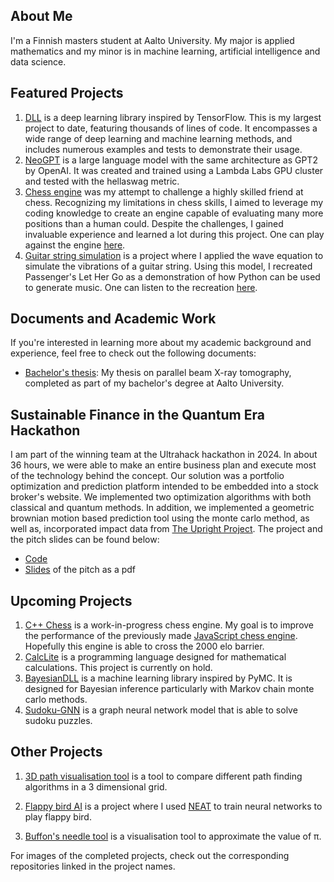 ## About Me

I'm a Finnish masters student at Aalto University. My major is applied mathematics and my minor is in machine learning, artificial intelligence and data science.

## Featured Projects
1. [DLL](https://github.com/naapeli/deep-learning-library) is a deep learning library inspired by TensorFlow. This is my largest project to date, featuring thousands of lines of code. It encompasses a wide range of deep learning and machine learning methods, and includes numerous examples and tests to demonstrate their usage.
2. [NeoGPT](https://github.com/naapeli/NeoGPT) is a large language model with the same architecture as GPT2 by OpenAI. It was created and trained using a Lambda Labs GPU cluster and tested with the hellaswag metric.
3. [Chess engine](https://github.com/naapeli/Chess-engine) was my attempt to challenge a highly skilled friend at chess. Recognizing my limitations in chess skills, I aimed to leverage my coding knowledge to create an engine capable of evaluating many more positions than a human could. Despite the challenges, I gained invaluable experience and learned a lot during this project. One can play against the engine [here](https://naapeli.github.io/Chess-engine/).
4. [Guitar string simulation](https://github.com/naapeli/Guitar-string-simulation/tree/main) is a project where I applied the wave equation to simulate the vibrations of a guitar string. Using this model, I recreated Passenger's Let Her Go as a demonstration of how Python can be used to generate music. One can listen to the recreation [here](https://naapeli.github.io/Guitar-string-simulation/).

## Documents and Academic Work
If you're interested in learning more about my academic background and experience, feel free to check out the following documents:

- [Bachelor's thesis](https://github.com/naapeli/naapeli/blob/main/Candidate's%20thesis.pdf): My thesis on parallel beam X-ray tomography, completed as part of my bachelor's degree at Aalto University.

## Sustainable Finance in the Quantum Era Hackathon
I am part of the winning team at the Ultrahack hackathon in 2024. In about 36 hours, we were able to make an entire business plan and execute most of the technology behind the concept. Our solution was a portfolio optimization and prediction platform intended to be embedded into a stock broker's website. We implemented two optimization algorithms with both classical and quantum methods. In addition, we implemented a geometric brownian motion based prediction tool using the monte carlo method, as well as, incorporated impact data from [The Upright Project](https://www.uprightproject.com/). The project and the pitch slides can be found below:

- [Code](https://github.com/naapeli/Hanken-Hackathon-2024)
- [Slides](https://github.com/naapeli/Hanken-Hackathon-2024/blob/main/hackathon%20pitch.pdf) of the pitch as a pdf

## Upcoming Projects
1. [C++ Chess](https://github.com/naapeli/Cpp-Chess) is a work-in-progress chess engine. My goal is to improve the performance of the previously made [JavaScript chess engine](https://github.com/naapeli/Chess-engine). Hopefully this engine is able to cross the 2000 elo barrier.
2. [CalcLite](https://github.com/naapeli/CalcLite) is a programming language designed for mathematical calculations. This project is currently on hold.
3. [BayesianDLL](https://github.com/naapeli/BayesianDLL) is a machine learning library inspired by PyMC. It is designed for Bayesian inference particularly with Markov chain monte carlo methods.
4. [Sudoku-GNN](https://github.com/naapeli/GNN-sudoku) is a graph neural network model that is able to solve sudoku puzzles.

## Other Projects
1. [3D path visualisation tool](https://github.com/naapeli/Aatu-Selkee-coding-projects/tree/main/3D%20path-finding%20visualisation) is a tool to compare different path finding algorithms in a 3 dimensional grid.

2. [Flappy bird AI](https://github.com/naapeli/Aatu-Selkee-coding-projects/tree/main/flappy%20bird%20machine%20learning) is a project where I used [NEAT](https://en.wikipedia.org/wiki/Neuroevolution_of_augmenting_topologies) to train neural networks to play flappy bird.

3. [Buffon's needle tool](https://github.com/naapeli/Aatu-Selkee-coding-projects/tree/main/Buffon's%20needle%20problem) is a visualisation tool to approximate the value of π.

For images of the completed projects, check out the corresponding repositories linked in the project names.

